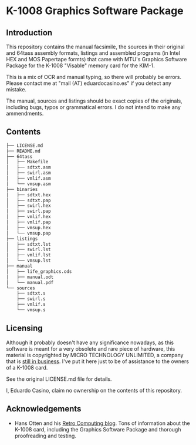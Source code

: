 # K-1008 Graphics Software Package

## Introduction

This repository contains the manual facsimile, the sources in their original and 64tass assembly formats, listings and assembled programs (in Intel HEX and MOS Papertape formts) that came with MTU's Graphics Software Package for the K-1008 "Visable" memory card for the KIM-1.

This is a mix of OCR and manual typing, so there will probably be errors. Please contact me at "mail (AT) eduardocasino.es" if you detect any mistake.

The manual, sources and listings should be exact copies of the originals, including bugs, typos or grammatical errors. I do not intend to make any ammendments.

## Contents

```bash
├── LICENSE.md
├── README.md
├── 64tass
│   ├── Makefile
│   ├── sdtxt.asm
│   ├── swirl.asm
│   ├── vmlif.asm
│   └── vmsup.asm
├── binaries
│   ├── sdtxt.hex
│   ├── sdtxt.pap
│   ├── swirl.hex
│   ├── swirl.pap
│   ├── vmlif.hex
│   ├── vmlif.pap
│   ├── vmsup.hex
│   └── vmsup.pap
├── listings
│   ├── sdtxt.lst
│   ├── swirl.lst
│   ├── vmlif.lst
│   └── vmsup.lst
├── manual
│   ├── life_graphics.ods
│   ├── manual.odt
│   └── manual.pdf
└── sources
    ├── sdtxt.s
    ├── swirl.s
    ├── vmlif.s
    └── vmsup.s
```

## Licensing

Although it probably doesn't have any significance nowadays, as this software is meant for a very obsolete and rare piece of hardware, this material is copyrighted by MICRO TECHNOLOGY UNLIMITED, a company that is [still in business](http://www.mtu.com/catalog/index.php). I've put it here just to be of assistance to the owners of a K-1008 card.

See the original LICENSE.md file for details.

I, Eduardo Casino, claim no ownership on the contents of this repository.

## Acknowledgements

* Hans Otten and his [Retro Computing blog](http://retro.hansotten.nl/). Tons of information about the K-1008 card, including the Graphics Software Package and thorough proofreading and testing.